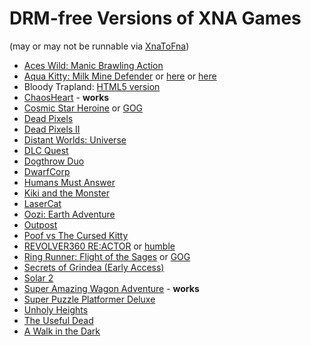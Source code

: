 DRM-free Versions of XNA Games
==============================

(may or may not be runnable via [XnaToFna](https://github.com/0x0ade/XnaToFna))

* [Aces Wild: Manic Brawling Action](http://www.tylerdoak.com/aceswild/)
* [Aqua Kitty: Milk Mine Defender](https://www.humblebundle.com/store/aqua-kitty-milk-mine-defender) or [here](http://tikipod.com/aquakitty/) or [here](https://www.gog.com/game/aqua_kitty_milk_mine_defender)
* Bloody Trapland: [HTML5 version](https://20170217.itch.io/trapland)
* [ChaosHeart](http://ludumdare.com/compo/ludum-dare-30/?action=preview&uid=1176) - **works**
* [Cosmic Star Heroine](https://www.humblebundle.com/store/cosmic-star-heroine) or [GOG](https://www.gog.com/game/cosmic_star_heroine)
* [Dead Pixels](http://deadpixelsthegame.com/buy-direct/)
* [Dead Pixels II](http://deadpixels2.com/)
* [Distant Worlds: Universe](https://www.gog.com/game/distant_worlds_universe)
* [DLC Quest](https://www.humblebundle.com/store/dlc-quest)
* [Dogthrow Duo](https://lobster-patrol.itch.io/dogthrowduo)
* [DwarfCorp](https://completelyfairgames.itch.io/dwarfcorp)
* [Humans Must Answer](https://www.gog.com/game/humans_must_answer)
* [Kiki and the Monster](http://noelberry.ca/#kikimonster)
* [LaserCat](https://monsterjail.itch.io/lasercat)
* [Oozi: Earth Adventure](https://www.humblebundle.com/store/oozi-earth-adventure)
* [Outpost](http://noelberry.ca/#outpost)
* [Poof vs The Cursed Kitty](https://www.humblebundle.com/store/pof-vs-the-cursed-kitty)
* [REVOLVER360 RE:ACTOR](https://www.gog.com/game/revolver360_reactor) or [humble](https://www.humblebundle.com/store/revolver-360-reactor)
* [Ring Runner: Flight of the Sages](https://www.humblebundle.com/store/ring-runner-flight-of-the-sages) or [GOG](https://www.gog.com/game/ring_runner_flight_of_the_sages)
* [Secrets of Grindea (Early Access)](https://www.humblebundle.com/store/secrets-of-grindea)
* [Solar 2](https://www.humblebundle.com/store/solar-2)
* [Super Amazing Wagon Adventure](http://www.sparsevector.com/wagon-adventure/) - **works**
* [Super Puzzle Platformer Deluxe](https://www.gog.com/game/super_puzzle_platformer_deluxe)
* [Unholy Heights](https://www.gog.com/game/unholy_heights)
* [The Useful Dead](http://www.bootdiskrevolution.com/the-useful-dead/)
* [A Walk in the Dark](http://a-walk-in-the-dark.com/buy/)
